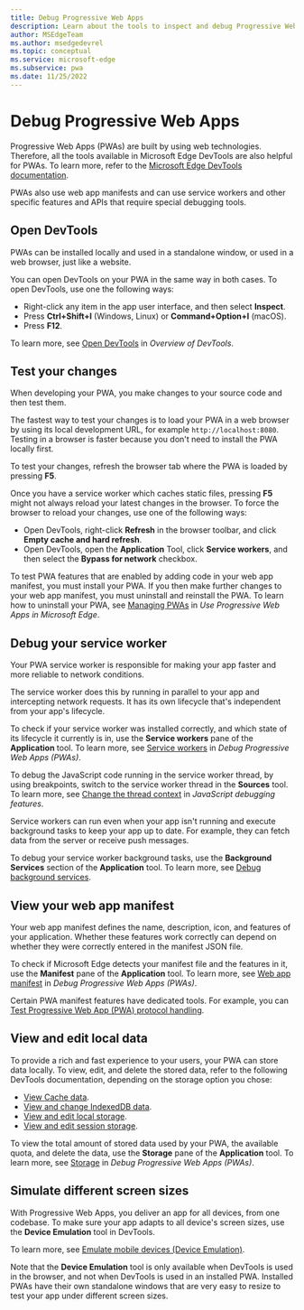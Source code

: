 ```yaml
---
title: Debug Progressive Web Apps
description: Learn about the tools to inspect and debug Progressive Web Apps, service workers, and local storage.
author: MSEdgeTeam
ms.author: msedgedevrel
ms.topic: conceptual
ms.service: microsoft-edge
ms.subservice: pwa
ms.date: 11/25/2022
---
```

# Debug Progressive Web Apps

Progressive Web Apps (PWAs) are built by using web technologies. Therefore, all the tools available in Microsoft Edge DevTools are also helpful for PWAs. To learn more, refer to the [Microsoft Edge DevTools documentation](../../devtools-guide-chromium/landing/index.yml).

PWAs also use web app manifests and can use service workers and other specific features and APIs that require special debugging tools.


<!-- ====================================================================== -->
## Open DevTools

PWAs can be installed locally and used in a standalone window, or used in a web browser, just like a website.

You can open DevTools on your PWA in the same way in both cases. To open DevTools, use one the following ways:

* Right-click any item in the app user interface, and then select **Inspect**.
* Press **Ctrl+Shift+I** (Windows, Linux) or **Command+Option+I** (macOS).
* Press **F12**.

To learn more, see [Open DevTools](../../devtools-guide-chromium/overview.md#open-devtools) in _Overview of DevTools_.


<!-- ====================================================================== -->
## Test your changes

When developing your PWA, you make changes to your source code and then test them.

The fastest way to test your changes is to load your PWA in a web browser by using its local development URL, for example `http://localhost:8080`. Testing in a browser is faster because you don't need to install the PWA locally first.

To test your changes, refresh the browser tab where the PWA is loaded by pressing **F5**.

Once you have a service worker which caches static files, pressing **F5** might not always reload your latest changes in the browser. To force the browser to reload your changes, use one of the following ways:

* Open DevTools, right-click **Refresh** in the browser toolbar, and click **Empty cache and hard refresh**.
* Open DevTools, open the **Application** Tool, click **Service workers**, and then select the **Bypass for network** checkbox.

To test PWA features that are enabled by adding code in your web app manifest, you must install your PWA. If you then make further changes to your web app manifest, you must uninstall and reinstall the PWA. To learn how to uninstall your PWA, see [Managing PWAs](../ux.md#managing-pwas) in _Use Progressive Web Apps in Microsoft Edge_.


<!-- ====================================================================== -->
## Debug your service worker

Your PWA service worker is responsible for making your app faster and more reliable to network conditions.

The service worker does this by running in parallel to your app and intercepting network requests. It has its own lifecycle that's independent from your app's lifecycle.

To check if your service worker was installed correctly, and which state of its lifecycle it currently is in, use the **Service workers** pane of the **Application** tool. To learn more, see [Service workers](../../devtools-guide-chromium/progressive-web-apps/index.md#service-workers) in _Debug Progressive Web Apps (PWAs)_.

To debug the JavaScript code running in the service worker thread, by using breakpoints, switch to the service worker thread in the **Sources** tool. To learn more, see [Change the thread context](../../devtools-guide-chromium/javascript/reference.md#change-the-thread-context) in _JavaScript debugging features_.

Service workers can run even when your app isn't running and execute background tasks to keep your app up to date. For example, they can fetch data from the server or receive push messages.

To debug your service worker background tasks, use the **Background Services** section of the **Application** tool. To learn more, see [Debug background services](../../devtools-guide-chromium/javascript/background-services.md).


<!-- ====================================================================== -->
## View your web app manifest

Your web app manifest defines the name, description, icon, and features of your application. Whether these features work correctly can depend on whether they were correctly entered in the manifest JSON file.

To check if Microsoft Edge detects your manifest file and the features in it, use the **Manifest** pane of the **Application** tool. To learn more, see [Web app manifest](../../devtools-guide-chromium/progressive-web-apps/index.md#web-app-manifest) in _Debug Progressive Web Apps (PWAs)_.

Certain PWA manifest features have dedicated tools. For example, you can [Test Progressive Web App (PWA) protocol handling](../../devtools-guide-chromium/progressive-web-apps/protocol-handlers.md).


<!-- ====================================================================== -->
## View and edit local data

To provide a rich and fast experience to your users, your PWA can store data locally. To view, edit, and delete the stored data, refer to the following DevTools documentation, depending on the storage option you chose:

* [View Cache data](../../devtools-guide-chromium/storage/cache.md).
* [View and change IndexedDB data](../../devtools-guide-chromium/storage/indexeddb.md).
* [View and edit local storage](../../devtools-guide-chromium/storage/localstorage.md).
* [View and edit session storage](../../devtools-guide-chromium/storage/sessionstorage.md).

To view the total amount of stored data used by your PWA, the available quota, and delete the data, use the **Storage** pane of the **Application** tool. To learn more, see [Storage](../../devtools-guide-chromium/progressive-web-apps/index.md#storage) in _Debug Progressive Web Apps (PWAs)_.


<!-- ====================================================================== -->
## Simulate different screen sizes

With Progressive Web Apps, you deliver an app for all devices, from one codebase. To make sure your app adapts to all device's screen sizes, use the **Device Emulation** tool in DevTools.

To learn more, see [Emulate mobile devices (Device Emulation)](../../devtools-guide-chromium/device-mode/index.md).

Note that the **Device Emulation** tool is only available when DevTools is used in the browser, and not when DevTools is used in an installed PWA. Installed PWAs have their own standalone windows that are very easy to resize to test your app under different screen sizes.
